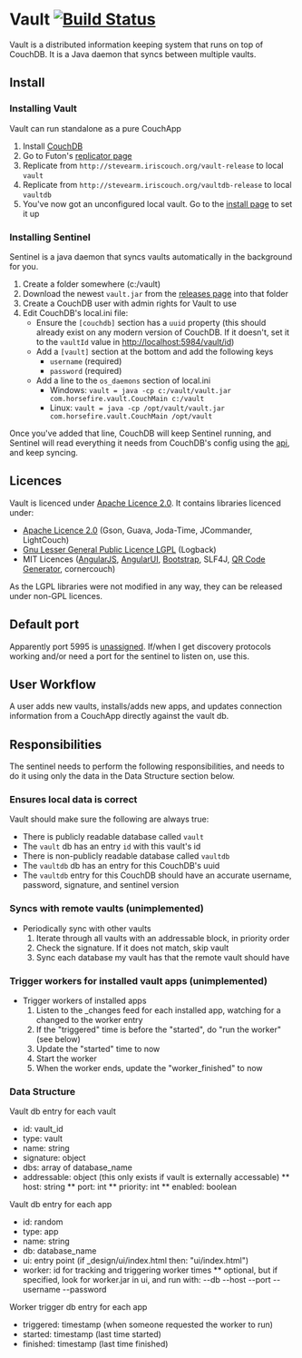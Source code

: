 # Vault [![Build Status](https://travis-ci.org/stevearm/vault.png?branch=master)](https://travis-ci.org/stevearm/vault)

Vault is a distributed information keeping system that runs on top of CouchDB. It is a Java daemon that syncs between multiple vaults.

## Install

### Installing Vault

Vault can run standalone as a pure CouchApp

1. Install [CouchDB][couchdb]
2. Go to Futon's [replicator page](http://localhost:5984/_utils/replicator.html)
3. Replicate from `http://stevearm.iriscouch.org/vault-release` to local `vault`
4. Replicate from `http://stevearm.iriscouch.org/vaultdb-release` to local `vaultdb`
5. You've now got an unconfigured local vault. Go to the [install page](http://localhost:5984/vault/_design/ui/install.html) to set it up

### Installing Sentinel

Sentinel is a java daemon that syncs vaults automatically in the background for you.

1. Create a folder somewhere (c:/vault)
1. Download the newest `vault.jar` from the [releases page](https://github.com/stevearm/vault/releases) into that folder
1. Create a CouchDB user with admin rights for Vault to use
2. Edit CouchDB's local.ini file:
    * Ensure the `[couchdb]` section has a `uuid` property (this should already exist on any modern version of CouchDB. If it doesn't, set it to the `vaultId` value in [http://localhost:5984/vault/id](http://localhost:5984/vault/id))
    * Add a `[vault]` section at the bottom and add the following keys
        * `username` (required)
        * `password` (required)
    * Add a line to the `os_daemons` section of local.ini
        * Windows: `vault = java -cp c:/vault/vault.jar com.horsefire.vault.CouchMain c:/vault`
        * Linux: `vault = java -cp /opt/vault/vault.jar com.horsefire.vault.CouchMain /opt/vault`

Once you've added that line, CouchDB will keep Sentinel running, and Sentinel will read everything it needs from CouchDB's config using the [api][couchdb-externals], and keep syncing.

## Licences
Vault is licenced under [Apache Licence 2.0][apache20]. It contains libraries licenced under:

* [Apache Licence 2.0][apache20] (Gson, Guava, Joda-Time, JCommander, LightCouch)
* [Gnu Lesser General Public Licence LGPL][lgpl] (Logback)
* MIT Licences ([AngularJS][mit-angular], [AngularUI][mit-angularui], [Bootstrap][mit-bootstrap], SLF4J, [QR Code Generator][qrcode-generator], cornercouch)

As the LGPL libraries were not modified in any way, they can be released under non-GPL licences.

## Default port
Apparently port 5995 is [unassigned][unassignedport]. If/when I get discovery protocols working and/or need a port for the sentinel to listen on, use this.

## User Workflow
A user adds new vaults, installs/adds new apps, and updates connection information from a CouchApp directly against the vault db.

## Responsibilities
The sentinel needs to perform the following responsibilities, and needs to do it using only the data in the Data Structure section below.

### Ensures local data is correct
Vault should make sure the following are always true:

* There is publicly readable database called `vault`
* The `vault` db has an entry `id` with this vault's id
* There is non-publicly readable database called `vaultdb`
* The `vaultdb` db has an entry for this CouchDB's uuid
* The `vaultdb` entry for this CouchDB should have an accurate username, password, signature, and sentinel version

### Syncs with remote vaults (unimplemented)
* Periodically sync with other vaults
    1. Iterate through all vaults with an addressable block, in priority order
    1. Check the signature. If it does not match, skip vault
    1. Sync each database my vault has that the remote vault should have

### Trigger workers for installed vault apps (unimplemented)
* Trigger workers of installed apps
    1. Listen to the _changes feed for each installed app, watching for a changed to the worker entry
    1. If the "triggered" time is before the "started", do "run the worker" (see below)
    1. Update the "started" time to now
    1. Start the worker
    1. When the worker ends, update the "worker_finished" to now

### Data Structure
Vault db entry for each vault

* id: vault_id
* type: vault
* name: string
* signature: object
* dbs: array of database_name
* addressable: object (this only exists if vault is externally accessable)
** host: string
** port: int
** priority: int
** enabled: boolean

Vault db entry for each app

* id: random
* type: app
* name: string
* db: database_name
* ui: entry point (if _design/ui/index.html then: "ui/index.html")
* worker: id for tracking and triggering worker times
** optional, but if specified, look for worker.jar in ui, and run with: --db --host --port --username --password

Worker trigger db entry for each app
* triggered: timestamp (when someone requested the worker to run)
* started: timestamp (last time started)
* finished: timestamp (last time finished)

[couchdb]: http://couchdb.apache.org/
[apache20]: http://www.apache.org/licenses/LICENSE-2.0.html
[lgpl]: http://www.gnu.org/copyleft/lesser.html
[mit-angular]: https://github.com/angular/angular.js/blob/master/LICENSE
[mit-angularui]: https://github.com/angular-ui/bootstrap/blob/master/LICENSE
[mit-bootstrap]: https://github.com/twbs/bootstrap/blob/master/LICENSE
[qrcode-generator]: http://www.d-project.com/
[couchdb-externals]: http://davispj.com/2010/09/26/new-couchdb-externals-api.html
[unassignedport]: http://www.speedguide.net/port.php?port=5995

